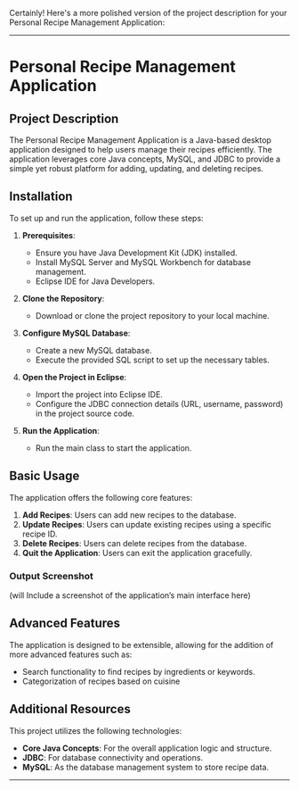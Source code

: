 Certainly! Here's a more polished version of the project description for your Personal Recipe Management Application:

---

# Personal Recipe Management Application

## Project Description

The Personal Recipe Management Application is a Java-based desktop application designed to help users manage their recipes efficiently. The application leverages core Java concepts, MySQL, and JDBC to provide a simple yet robust platform for adding, updating, and deleting recipes.

## Installation

To set up and run the application, follow these steps:

1. **Prerequisites**:
   - Ensure you have Java Development Kit (JDK) installed.
   - Install MySQL Server and MySQL Workbench for database management.
   - Eclipse IDE for Java Developers.

2. **Clone the Repository**:
   - Download or clone the project repository to your local machine.

3. **Configure MySQL Database**:
   - Create a new MySQL database.
   - Execute the provided SQL script to set up the necessary tables.

4. **Open the Project in Eclipse**:
   - Import the project into Eclipse IDE.
   - Configure the JDBC connection details (URL, username, password) in the project source code.

5. **Run the Application**:
   - Run the main class to start the application.

## Basic Usage

The application offers the following core features:

1. **Add Recipes**: Users can add new recipes to the database.
2. **Update Recipes**: Users can update existing recipes using a specific recipe ID.
3. **Delete Recipes**: Users can delete recipes from the database.
4. **Quit the Application**: Users can exit the application gracefully.

### Output Screenshot

(will Include a screenshot of the application’s main interface here)

## Advanced Features

The application is designed to be extensible, allowing for the addition of more advanced features such as:

- Search functionality to find recipes by ingredients or keywords.
- Categorization of recipes  based on cuisine


## Additional Resources

This project utilizes the following technologies:

- **Core Java Concepts**: For the overall application logic and structure.
- **JDBC**: For database connectivity and operations.
- **MySQL**: As the database management system to store recipe data.

---

